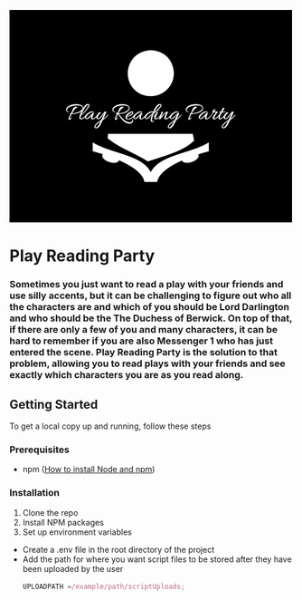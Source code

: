 ![logo](public/logo/500pxplay-reading-party-high-resolution-logo-white-on-black-background.png)

# Play Reading Party

### Sometimes you just want to read a play with your friends and use silly accents, but it can be challenging to figure out who all the characters are and which of you should be Lord Darlington and who should be the The Duchess of Berwick. On top of that, if there are only a few of you and many characters, it can be hard to remember if you are also Messenger 1 who has just entered the scene. Play Reading Party is the solution to that problem, allowing you to read plays with your friends and see exactly which characters you are as you read along.

## Getting Started

To get a local copy up and running, follow these steps

### Prerequisites

- npm
  ([How to install Node and npm](https://docs.npmjs.com/downloading-and-installing-node-js-and-npm))

### Installation

1. Clone the repo
2. Install NPM packages
3. Set up environment variables

- Create a .env file in the root directory of the project
- Add the path for where you want script files to be stored after they have been uploaded by the user
  ```js
  UPLOADPATH =/example/path/scriptUploads;
  ```
